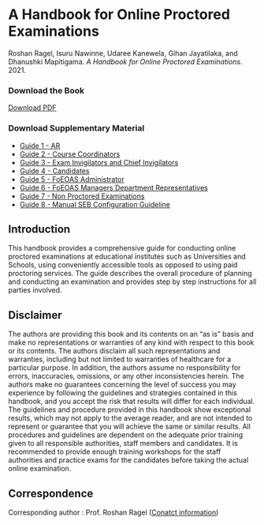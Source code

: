 # A Handbook for Online Proctored Examinations

Roshan Ragel, Isuru Nawinne, Udaree Kanewela, Gihan Jayatilaka, and Dhanushki Mapitigama. *A Handbook for Online Proctored Examinations*. 2021.

### Download the Book
[Download PDF](./A-Handbook-for-Online-Proctored-Examinations.pdf)

### Download Supplementary Material
- [Guide 1 - AR](./Guide-1-AR.pdf)
- [Guide 2 - Course Coordinators](./Guide-2-Course-Coordinators.pdf)
- [Guide 3 - Exam Invigilators and Chief Invigilators](./Guide-3-Exam-Invigilators-and-Chief-Invigilators.pdf)
- [Guide 4 - Candidates](./Guide-4-Candidates.pdf)
- [Guide 5 - FoEOAS Administrator](./Guide-5-FoEOAS-Administrator.pdf)
- [Guide 6 - FoEOAS Managers Department Representatives](./Guide-6-FoEOAS-Managers-Department-Representatives.pdf)
- [Guide 7 - Non Proctored Examinations](./Guide-7-Non-Proctored-Examinations.pdf)
- [Guide 8 - Manual SEB Configuration Guideline](./Guide-8-Manual-SEB-Configuration-Guideline.pdf)

## Introduction
This handbook provides a comprehensive guide for conducting online proctored examinations at educational institutes such as Universities and Schools, using conveniently accessible tools as opposed to using paid proctoring services. The guide describes the overall procedure of planning and conducting an examination and provides step by step instructions for all parties involved.

## Disclaimer
The authors are providing this book and its contents on an “as is” basis and make no representations or warranties of any kind with respect to this book or its contents. The authors disclaim all such representations and warranties, including but not limited to warranties of healthcare for a particular purpose. In addition, the authors assume no responsibility for errors, inaccuracies, omissions, or any other inconsistencies herein. 
The authors make no guarantees concerning the level of success you may experience by following the guidelines and strategies contained in this handbook, and you accept the risk that results will differ for each individual. The guidelines and procedure provided in this handbook show exceptional results, which may not apply to the average reader, and are not intended to represent or guarantee that you will achieve the same or similar results. All procedures and guidelines are dependent on the adequate prior training given to all responsible authorities, staff members and candidates. It is recommended to provide enough training workshops for the staff authorities and practice exams for the candidates before taking the actual online examination.

## Correspondence
Corresponding author : Prof. Roshan Ragel ([Conatct information](http://roshan.ragel.net/))